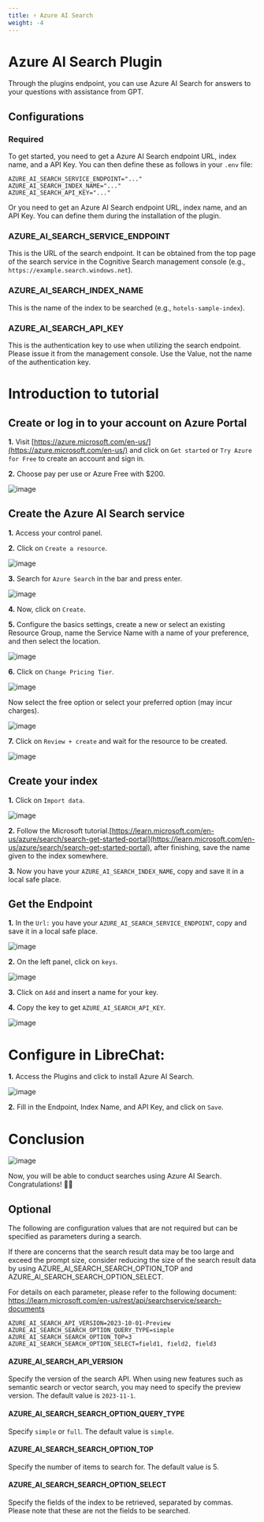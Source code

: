 ```yaml
---
title: ⚡ Azure AI Search
weight: -4
---
```

# Azure AI Search Plugin
Through the plugins endpoint, you can use Azure AI Search for answers to your questions with assistance from GPT.

## Configurations

### Required

To get started, you need to get a Azure AI Search endpoint URL, index name, and a API Key. You can then define these as follows in your `.env` file:

```env
AZURE_AI_SEARCH_SERVICE_ENDPOINT="..."
AZURE_AI_SEARCH_INDEX_NAME="..."
AZURE_AI_SEARCH_API_KEY="..."
```
Or you need to get an Azure AI Search endpoint URL, index name, and an API Key. You can define them during the installation of the plugin.

### AZURE_AI_SEARCH_SERVICE_ENDPOINT

This is the URL of the search endpoint. It can be obtained from the top page of the search service in the Cognitive Search management console (e.g., `https://example.search.windows.net`).

### AZURE_AI_SEARCH_INDEX_NAME

This is the name of the index to be searched (e.g., `hotels-sample-index`).

### AZURE_AI_SEARCH_API_KEY

This is the authentication key to use when utilizing the search endpoint. Please issue it from the management console. Use the Value, not the name of the authentication key.

# Introduction to tutorial

## Create or log in to your account on Azure Portal

**1.** Visit [https://azure.microsoft.com/en-us/](https://azure.microsoft.com/en-us/) and click on `Get started` or `Try Azure for Free` to create an account and sign in.

**2.** Choose pay per use or Azure Free with $200.

![image](https://raw.githubusercontent.com/itzraiss/images/main/Captura%20de%20tela%202023-11-26%20151647.png?token=GHSAT0AAAAAACJ4TKEINPEOAV3LEPNPBDNCZLEKLAQ)

## Create the Azure AI Search service

**1.** Access your control panel.

**2.** Click on `Create a resource`.

![image](https://raw.githubusercontent.com/itzraiss/images/main/Captura%20de%20tela%202023-11-26%20151706.png?token=GHSAT0AAAAAACJ4TKEJDXD7E76YLZEV52Z4ZLEKLCQ)

**3.** Search for `Azure Search` in the bar and press enter.

![image](https://raw.githubusercontent.com/itzraiss/images/main/Captura%20de%20tela%202023-11-26%20151732.png?token=GHSAT0AAAAAACJ4TKEJ7QZGNSNEOYKRGDIUZLEKLEQ)

**4.** Now, click on `Create`.

**5.** Configure the basics settings, create a new or select an existing Resource Group, name the Service Name with a name of your preference, and then select the location.

![image](https://raw.githubusercontent.com/itzraiss/images/main/Captura%20de%20tela%202023-11-26%20151749.png?token=GHSAT0AAAAAACJ4TKEIPAZQJNYQ7RQLHVZCZLEKLGA)

**6.** Click on `Change Pricing Tier`.

![image](https://raw.githubusercontent.com/itzraiss/images/main/Captura%20de%20tela%202023-11-26%20151753.png?token=GHSAT0AAAAAACJ4TKEI6CUJZWIYIMDW2ZOOZLEKLHQ)

Now select the free option or select your preferred option (may incur charges).

![image](https://raw.githubusercontent.com/itzraiss/images/main/Captura%20de%20tela%202023-11-26%20151758.png?token=GHSAT0AAAAAACJ4TKEIU3TNDUT33I7NVJ5OZLEKLJQ)

**7.** Click on `Review + create` and wait for the resource to be created.

![image](https://raw.githubusercontent.com/itzraiss/images/main/Captura%20de%20tela%202023-11-26%20151810.png?token=GHSAT0AAAAAACJ4TKEJ2B6CHSLMSJXSUWEUZLEKLKQ)

## Create your index

**1.** Click on `Import data`.

![image](https://github.com/itzraiss/images/blob/main/Captura%20de%20tela%202023-11-26%20152107.png)

**2.** Follow the Microsoft tutorial.[https://learn.microsoft.com/en-us/azure/search/search-get-started-portal](https://learn.microsoft.com/en-us/azure/search/search-get-started-portal), after finishing, save the name given to the index somewhere.

**3.** Now you have your `AZURE_AI_SEARCH_INDEX_NAME`, copy and save it in a local safe place.

## Get the Endpoint

**1.** In the `Url:` you have your `AZURE_AI_SEARCH_SERVICE_ENDPOINT`, copy and save it in a local safe place.

![image](https://raw.githubusercontent.com/itzraiss/images/main/Captura%20de%20tela%202023-11-26%20152107.png?token=GHSAT0AAAAAACJ4TKEJIHDRS263BMLEAWQIZLEKSLQ)

**2.** On the left panel, click on `keys`.

![image](https://raw.githubusercontent.com/itzraiss/images/main/Captura%20de%20tela%202023-11-26%20165630.png?token=GHSAT0AAAAAACJ4TKEII4DDP35JXEJVDK4QZLEKLOQ)

**3.** Click on `Add` and insert a name for your key.

**4.** Copy the key to get `AZURE_AI_SEARCH_API_KEY`.

![image](https://raw.githubusercontent.com/itzraiss/images/main/Captura%20de%20tela%202023-11-26%20152140.png?token=GHSAT0AAAAAACJ4TKEIIMEY6VXUAHHJMINKZLEKLQQ)

# Configure in LibreChat:

**1.** Access the Plugins and click to install Azure AI Search.

![image](https://raw.githubusercontent.com/itzraiss/images/main/Captura%20de%20tela%202023-11-26%20170057.png?token=GHSAT0AAAAAACJ4TKEJT2ZGJVG4KDBEPXT2ZLEKLMA)

**2.** Fill in the Endpoint, Index Name, and API Key, and click on `Save`.

# Conclusion

![image](https://raw.githubusercontent.com/itzraiss/images/main/Captura%20de%20tela%202023-11-26%20150249.png?token=GHSAT0AAAAAACJ4TKEJBIPW4PXDAHMYG5HGZLEKTIQ)

Now, you will be able to conduct searches using Azure AI Search. Congratulations! 🎉🎉

## Optional

The following are configuration values that are not required but can be specified as parameters during a search.

If there are concerns that the search result data may be too large and exceed the prompt size, consider reducing the size of the search result data by using AZURE_AI_SEARCH_SEARCH_OPTION_TOP and AZURE_AI_SEARCH_SEARCH_OPTION_SELECT.

For details on each parameter, please refer to the following document:
https://learn.microsoft.com/en-us/rest/api/searchservice/search-documents

```env
AZURE_AI_SEARCH_API_VERSION=2023-10-01-Preview
AZURE_AI_SEARCH_SEARCH_OPTION_QUERY_TYPE=simple
AZURE_AI_SEARCH_SEARCH_OPTION_TOP=3
AZURE_AI_SEARCH_SEARCH_OPTION_SELECT=field1, field2, field3
```

#### AZURE_AI_SEARCH_API_VERSION

Specify the version of the search API. When using new features such as semantic search or vector search, you may need to specify the preview version. The default value is `2023-11-1`.

#### AZURE_AI_SEARCH_SEARCH_OPTION_QUERY_TYPE

Specify `simple` or `full`. The default value is `simple`.

#### AZURE_AI_SEARCH_SEARCH_OPTION_TOP

Specify the number of items to search for. The default value is 5.

#### AZURE_AI_SEARCH_SEARCH_OPTION_SELECT

Specify the fields of the index to be retrieved, separated by commas. Please note that these are not the fields to be searched.

